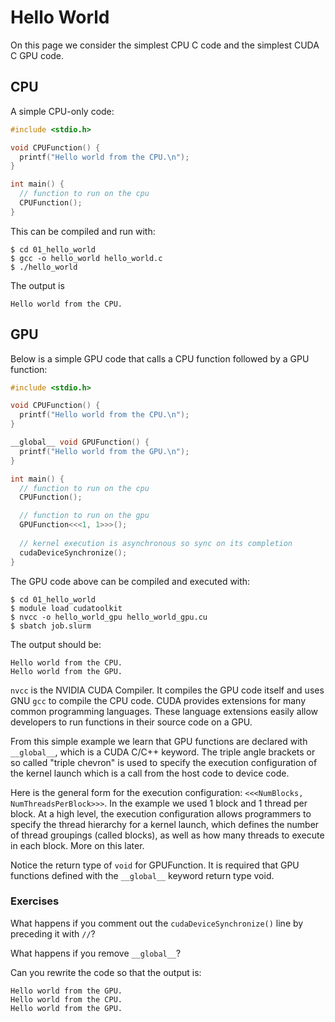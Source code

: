 # Hello World

On this page we consider the simplest CPU C code and the simplest CUDA C GPU code.

## CPU

A simple CPU-only code:

```C
#include <stdio.h>

void CPUFunction() {
  printf("Hello world from the CPU.\n");
}

int main() {
  // function to run on the cpu
  CPUFunction();
}
```

This can be compiled and run with:

```
$ cd 01_hello_world
$ gcc -o hello_world hello_world.c
$ ./hello_world
```

The output is

```
Hello world from the CPU.
```

## GPU

Below is a simple GPU code that calls a CPU function followed by a GPU function:

```C
#include <stdio.h>

void CPUFunction() {
  printf("Hello world from the CPU.\n");
}

__global__ void GPUFunction() {
  printf("Hello world from the GPU.\n");
}

int main() {
  // function to run on the cpu
  CPUFunction();

  // function to run on the gpu
  GPUFunction<<<1, 1>>>();
  
  // kernel execution is asynchronous so sync on its completion
  cudaDeviceSynchronize();
}
```

The GPU code above can be compiled and executed with:

```
$ cd 01_hello_world
$ module load cudatoolkit
$ nvcc -o hello_world_gpu hello_world_gpu.cu
$ sbatch job.slurm
```

The output should be:

```
Hello world from the CPU.
Hello world from the GPU.
```

`nvcc` is the NVIDIA CUDA Compiler. It compiles the GPU code itself and uses GNU `gcc` to compile the CPU code. CUDA provides extensions for many common programming languages. These language extensions easily allow developers to run functions in their source code on a GPU.

From this simple example we learn that GPU functions are declared with `__global__`, which is a CUDA C/C++ keyword. The triple angle brackets or so called "triple chevron" is used to specify the execution configuration of the kernel launch which is a call from the host code to device code.

Here is the general form for the execution configuration: `<<<NumBlocks, NumThreadsPerBlock>>>`. In the example we used 1 block and 1 thread per block. At a high level, the execution configuration allows programmers to specify the thread hierarchy for a kernel launch, which defines the number of thread groupings (called blocks), as well as how many threads to execute in each block. More on this later.

Notice the return type of `void` for GPUFunction. It is required that GPU functions defined with the `__global__` keyword return type void.

### Exercises

What happens if you comment out the `cudaDeviceSynchronize()` line by preceding it with `//`?

What happens if you remove `__global__`?

Can you rewrite the code so that the output is:

```
Hello world from the GPU.
Hello world from the CPU.
Hello world from the GPU.
```

